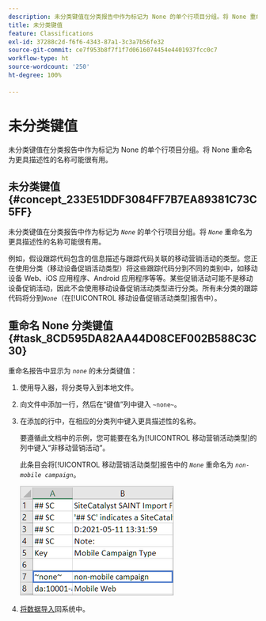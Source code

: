 ```yaml
---
description: 未分类键值在分类报告中作为标记为 None 的单个行项目分组。将 None 重命名为更具描述性的名称可能很有用。
title: 未分类键值
feature: Classifications
exl-id: 37288c2d-f6f6-4343-87a1-3c3a7b56fe32
source-git-commit: ce7f953b8f7f1f7d0616074454e4401937fcc0c7
workflow-type: ht
source-wordcount: '250'
ht-degree: 100%

---
```


# 未分类键值

未分类键值在分类报告中作为标记为 None 的单个行项目分组。将 None 重命名为更具描述性的名称可能很有用。

## 未分类键值 {#concept_233E51DDF3084FF7B7EA89381C73C5FF}

未分类键值在分类报告中作为标记为 *`None`* 的单个行项目分组。将 *`None`* 重命名为更具描述性的名称可能很有用。

例如，假设跟踪代码包含的信息描述与跟踪代码关联的移动营销活动的类型。您正在使用分类（移动设备促销活动类型）将这些跟踪代码分到不同的类别中，如移动设备 Web、iOS 应用程序、Android 应用程序等等。某些促销活动可能不是移动设备促销活动，因此不会使用移动设备促销活动类型进行分类。所有未分类的跟踪代码将分到&#x200B;*`None`*（在[!UICONTROL 移动设备促销活动类型]报告中）。

## 重命名 None 分类键值 {#task_8CD595DA82AA44D08CEF002B588C3C30}

<!-- 

t_rename_classification_none.xml

 -->

重命名报告中显示为 *`none`* 的未分类键值：

1. 使用导入器，将分类导入到本地文件。
1. 向文件中添加一行，然后在“键值”列中键入 `~none~`。
1. 在添加的行中，在相应的分类列中键入更具描述性的名称。

   要遵循此文档中的示例，您可能要在名为[!UICONTROL 移动营销活动类型]的列中键入“非移动营销活动”。

   此条目会将[!UICONTROL 移动营销活动类型]报告中的 *`None`* 重命名为 *`non-mobile campaign`*。

   ![未分类键值示例](/help/components/classifications/importer/assets/non-classified-key.png)

1. [将数据导入](/help/components/classifications/importer/import-file.md)回系统中。

